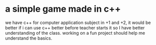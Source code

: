 # a simple game made in c++

we have c++ for computer application subject in +1 and +2, it would be better if i can use c++ better before teacher starts it so I have better understanding of the class.
working on a fun project should help me understand the basics.
